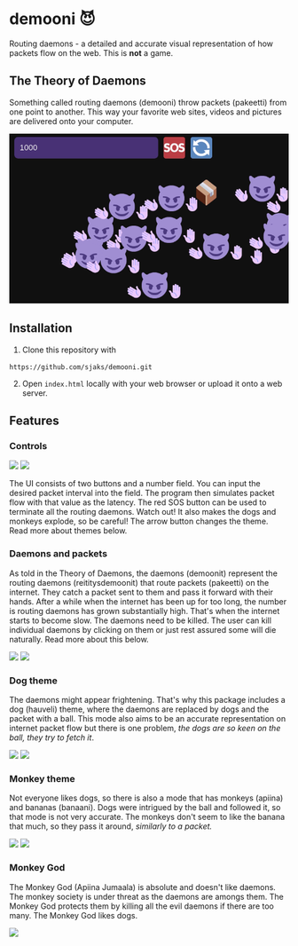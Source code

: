 # demooni 😈
Routing daemons - a detailed and accurate visual representation of how packets flow on the web. This is **not** a game.

## The Theory of Daemons
Something called routing daemons (demooni) throw packets (pakeetti) from one point to another. This way your favorite web sites, videos and pictures are delivered onto your computer.


![](https://raw.githubusercontent.com/sjaks/demooni/master/assets/demooni.gif)

## Installation
1. Clone this repository with
```
https://github.com/sjaks/demooni.git
```
2. Open `index.html` locally with your web browser or upload it onto a web server.

## Features

### Controls
![](https://twemoji.maxcdn.com/v/13.0.0/72x72/1f198.png)  ![](https://twemoji.maxcdn.com/v/13.0.0/72x72/1f503.png)

The UI consists of two buttons and a number field. You can input the desired packet interval into the field. The program then simulates packet flow
with that value as the latency. The red SOS button can be used to terminate all the routing daemons. Watch out! It also makes the dogs and monkeys explode,
so be careful! The arrow button changes the theme. Read more about themes below.

### Daemons and packets
As told in the Theory of Daemons, the daemons (demoonit) represent the routing daemons (reititysdemoonit) that route packets (pakeetti) on the internet. They catch a packet sent to them and pass it forward with their hands. After a while when the internet has been up for too long, the number is routing daemons has grown substantially high. That's when the internet starts to become slow. The daemons need to be killed. The user can kill individual daemons by clicking on them or just rest assured some will die naturally. Read more about this below.

![](https://twemoji.maxcdn.com/v/13.0.0/72x72/1f4e6.png)  ![](https://twemoji.maxcdn.com/v/13.0.0/72x72/1f608.png)

### Dog theme
The daemons might appear frightening. That's why this package includes a dog (hauveli) theme, where the daemons are replaced by dogs and the packet with a ball.
This mode also aims to be an accurate representation on internet packet flow but there is one problem, *the dogs are so keen on the ball, they try to fetch it*.

![](https://twemoji.maxcdn.com/v/13.0.0/72x72/26be.png)  ![](https://twemoji.maxcdn.com/v/13.0.0/72x72/1f415.png)

### Monkey theme
Not everyone likes dogs, so there is also a mode that has monkeys (apiina) and bananas (banaani). Dogs were intrigued by the ball and followed it,
so that mode is not very accurate. The monkeys don't seem to like the banana that much, so they pass it around, *similarly to a packet.*

![](https://twemoji.maxcdn.com/v/13.0.0/72x72/1f34c.png)  ![](https://twemoji.maxcdn.com/v/13.0.0/72x72/1f648.png)

### Monkey God
The Monkey God (Apiina Jumaala) is absolute and doesn't like daemons. The monkey society is under threat as the daemons are amongs them.
The Monkey God protects them by killing all the evil daemons if there are too many. The Monkey God likes dogs.

![](https://upload.wikimedia.org/wikipedia/commons/thumb/7/71/Sun_Wiki.svg/240px-Sun_Wiki.svg.png)
